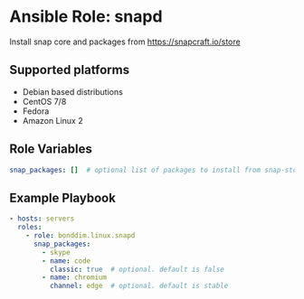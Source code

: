 # Ansible Role: snapd

Install snap core and packages from https://snapcraft.io/store

## Supported platforms
* Debian based distributions
* CentOS 7/8
* Fedora
* Amazon Linux 2

## Role Variables
```yaml
snap_packages: []  # optional list of packages to install from snap-store
```

## Example Playbook
```yaml
- hosts: servers
  roles:
    - role: bonddim.linux.snapd
      snap_packages:
        - skype
        - name: code
          classic: true  # optional. default is false
        - name: chromium
          channel: edge  # optional. default is stable
```
